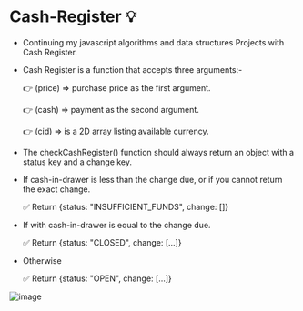 # Cash-Register 💡
- Continuing my javascript algorithms and data structures Projects with Cash Register.
  
- Cash Register is a function that accepts three arguments:-
  
  👉	(price) => purchase price as the first argument.

  👉	 (cash) => payment as the second argument.

  👉	 (cid) => is a 2D array listing available currency.

 - The checkCashRegister() function should always return an object with a status key and a change key.
 
 - If cash-in-drawer is less than the change due, or if you cannot return the exact change.
   
   ✅ Return {status: "INSUFFICIENT_FUNDS", change: []}

 - If with cash-in-drawer  is equal to the change due.

   ✅ Return {status: "CLOSED", change: [...]}

 - Otherwise

   ✅ Return {status: "OPEN", change: [...]}
   
 ![image](https://github.com/Hager-elhwarii/Cash-Register/assets/80959882/29711409-bd86-47b4-8d37-e8920dc77505)

   
      
